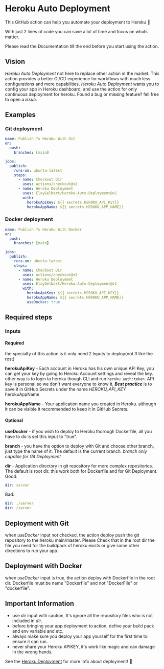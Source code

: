 # Heroku Auto Deployment

This GitHub action can help you automate your deployment to Heroku :rocket:

With just 2 lines of code you can save a lot of time and focus on whats matter.

Please read the Documentation till the end before you start using the action.

## Vision

_Heroku Auto Deployment_ not here to replace other action in the market.
This action provides a better CI/CD experience for workflows with much less configurations and more capabilities.
_Heroku Auto Deployment_ wants you to config your app in Heroku dashboard, and use the action for only continuous deployment for heroku.
Found a bug or missing feature? fell free to open a _issue_.

## Examples

### Git deployment

```yml
name: Publish To Heroku With Git
on:
  push:
    branches: [main]

jobs:
  publish:
    runs-on: ubuntu-latest
    steps:
      - name: Checkout Dir
        uses: actions/checkout@v2
      - name: Heroku Deployment
        uses: ElayGelbart/Heroku-Auto-Deployment@v1
        with:
          herokuApiKey: ${{ secrets.HEROKU_API_KEY}}
          herokuAppName: ${{ secrets.HEROKU_APP_NAME}}
```

### Docker deployment

```yml
name: Publish To Heroku With Docker
on:
  push:
    branches: [main]

jobs:
  publish:
    runs-on: ubuntu-latest
    steps:
      - name: Checkout Dir
        uses: actions/checkout@v2
      - name: Heroku Deployment
        uses: ElayGelbart/Heroku-Auto-Deployment@v1
        with:
          herokuApiKey: ${{ secrets.HEROKU_API_KEY}}
          herokuAppName: ${{ secrets.HEROKU_APP_NAME}}
          useDocker: true
```

## Required steps

### Inputs

#### Required

the specialty of this action is it only need 2 Inputs to deploy(not 3 like the rest)

**herokuApiKey** - Each account in Heroku has his own unique API Key, you can get your key by going to Heroku Account settings and reveal the key.
other way is to login to heroku though CLI and run `heroku auth:token`.
API key is personal so we don't want everyone to know it, **_Best practice_** is to save it in GitHub Secrets under the name _HEROKU_API_KEY_
herokuAppName

**herokuAppName** - Your application name you created in Heroku. although it can be visible it recommended to keep it in GitHub Secrets.

#### Optional

**useDocker** - if you wish to deploy to Heroku thorough Dockerfile, all you have to do is set this input to "true".

**branch** - you have the option to deploy with Git and choose other branch, just type the name of it. The default is the current branch.
_branch only capable for Git Deployment_

**dir** - Application directory in git repository for more complex repositories. The default is root dir. this work both for Dockerfile and for Git Deployment.
Good:

```yml
dir: server
```

Bad:

```yml
dir: ./server
dir: /server
```

## Deployment with Git

when _useDocker_ input not checked, the action deploy push the git repository to the heroku main/master. Please Check that in the root dir the file you need for
the buildpack of heroku exists or give some other directions to run your app.

## Deployment with Docker

when _useDocker_ input is true, the action deploy with Dockerfile in the root dir. Dockerfile must be name "Dockerfile" and not "DockerFile" or "dockerfile".

## Important Information

- use _dir_ input with caution, It's ignore all the repository files who is not included in _dir_.
- before bringing your app deployment to action, define your build pack and env variable and etc.
- always make sure you deploy your app yourself for the first time to ensure it can run.
- never share your Heroku APIKEY, it's work like magic and can damage in the wrong hands.

See the [Heroku Deployment](https://devcenter.heroku.com/categories/deployment) for more info about deployment! :rocket:
